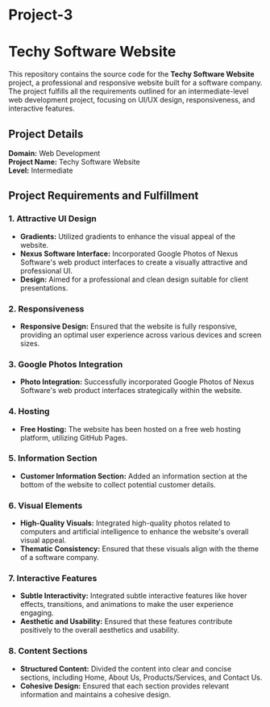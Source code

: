 ﻿# Project-3
# Techy Software Website

This repository contains the source code for the **Techy Software Website** project, a professional and responsive website built for a software company. The project fulfills all the requirements outlined for an intermediate-level web development project, focusing on UI/UX design, responsiveness, and interactive features.

## Project Details

**Domain:** Web Development  
**Project Name:** Techy Software Website  
**Level:** Intermediate

## Project Requirements and Fulfillment

### 1. Attractive UI Design
- **Gradients:** Utilized gradients to enhance the visual appeal of the website.
- **Nexus Software Interface:** Incorporated Google Photos of Nexus Software's web product interfaces to create a visually attractive and professional UI.
- **Design:** Aimed for a professional and clean design suitable for client presentations.

### 2. Responsiveness
- **Responsive Design:** Ensured that the website is fully responsive, providing an optimal user experience across various devices and screen sizes.

### 3. Google Photos Integration
- **Photo Integration:** Successfully incorporated Google Photos of Nexus Software's web product interfaces strategically within the website.

### 4. Hosting
- **Free Hosting:** The website has been hosted on a free web hosting platform, utilizing GitHub Pages.

### 5. Information Section
- **Customer Information Section:** Added an information section at the bottom of the website to collect potential customer details.

### 6. Visual Elements
- **High-Quality Visuals:** Integrated high-quality photos related to computers and artificial intelligence to enhance the website's overall visual appeal.
- **Thematic Consistency:** Ensured that these visuals align with the theme of a software company.

### 7. Interactive Features
- **Subtle Interactivity:** Integrated subtle interactive features like hover effects, transitions, and animations to make the user experience engaging.
- **Aesthetic and Usability:** Ensured that these features contribute positively to the overall aesthetics and usability.

### 8. Content Sections
- **Structured Content:** Divided the content into clear and concise sections, including Home, About Us, Products/Services, and Contact Us.
- **Cohesive Design:** Ensured that each section provides relevant information and maintains a cohesive design.

